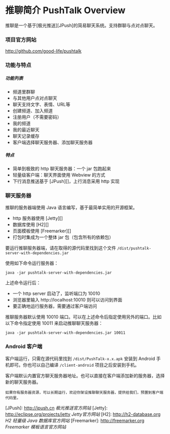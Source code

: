 # 推聊简介 PushTalk Overview
推聊是一个基于[极光推送][JPush]的简易聊天系统。支持群聊与点对点聊天。

### 项目官方网站
http://github.com/good-life/pushtalk  


### 功能与特点
  
##### 功能列表

* 频道里群聊
* 与其他用户点对点聊天
* 聊天支持文字、表情、URL等
* 创建频道、加入频道
* 注册用户（不需要密码）
* 我的频道
* 我的最近聊天
* 聊天记录缓存
* 客户端选择聊天服务器、添加聊天服务器

##### 特点

* 简单到极致的 http 聊天服务器：一个 jar 包跑起来
* 轻量级客户端：聊天界面使用 Webview 的方式
* 下行消息推送基于 [JPush][]，上行消息采用 http 实现


### 聊天服务器

推聊的服务器端使用 Java 语言编写，基于最简单实用的开源框架。

* http 服务器使用 [Jetty][]
* 数据库使用 [H2][]
* 页面模板使用 [Freemarker][]
* 打包时集成为一个整体 jar 包（包含所有的依赖包）

要运行推聊服务器端，请在取得的源代码里找到这个文件 ``/dist/pushtalk-server-with-dependencies.jar``

使用如下命令运行服务器：

	java -jar pushtalk-server-with-dependencies.jar
	
上述命令运行后：

* 一个 http server 启动了，监听端口为 10010
* 浏览器里输入 http://localhost:10010 则可以访问到界面
* 要正确地运行服务器，需要通过客户端访问

推聊服务器默认使用 10010 端口。可以在上述命令后指定使用另外的端口。比如以下命令指定使用 10011 来启动推聊聊天服务器：

	java -jar pushtalk-server-with-dependencies.jar 10011


### Android 客户端

客户端运行，只需在源代码里找到 `/dist/PushTalk-x.x.apk` 安装到 Android 手机即可。你也可以自己编译 `/client-android` 项目之后安装到手机。

客户端默认内置官方聊天服务器地址。也可以直接在客户端添加新的服务器，选择新的聊天服务器。

```
如果你有服务器资源，可以长期运行，欢迎你架设推聊聊天服务器，提供给我们，预置到客户端代码里。
```


[JPush]: http://jpush.cn *极光推送官方网站*
[Jetty]: http://eclipse.org/projects/jetty *Jetty官方网站*
[H2]: http://h2-database.org *H2 轻量级 Java 数据库官方网站*
[Freemarker]: http://freemarker.org *Freemarker 模板语言官方网站*


